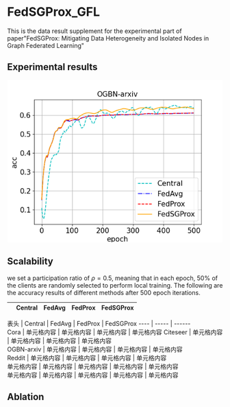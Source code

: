 # FedSGProx_GFL
This is the data result supplement for the experimental part of paper"FedSGProx: Mitigating Data Heterogeneity and Isolated Nodes in Graph Federated Learning"

## Experimental results
![image](https://github.com/meng1103/FedSGProx_GFL/blob/main/result/k120_ogbn-arxiv_cn1_LDA05.png)
## Scalability
we set a participation ratio of $\rho=0.5$, meaning that in each epoch, 50% of the clients are randomly selected to perform local training. The following are the accuracy results of different methods after 500 epoch iterations.

|       | Central  | FedAvg  | FedProx  | FedSGProx
|-------|-------|------|-------|-------|



表头  | Central  | FedAvg  | FedProx  | FedSGProx
 ---- | ----- | ------  
Cora  | 单元格内容 | 单元格内容 | 单元格内容 | 单元格内容 
Citeseer  | 单元格内容 | 单元格内容 | 单元格内容 | 单元格内容   
OGBN-arxiv  | 单元格内容 | 单元格内容 | 单元格内容 | 单元格内容  
Reddit  | 单元格内容 | 单元格内容 | 单元格内容 | 单元格内容  
单元格内容  | 单元格内容 | 单元格内容 | 单元格内容 | 单元格内容  
单元格内容  | 单元格内容 | 单元格内容 | 单元格内容 | 单元格内容  

## Ablation
